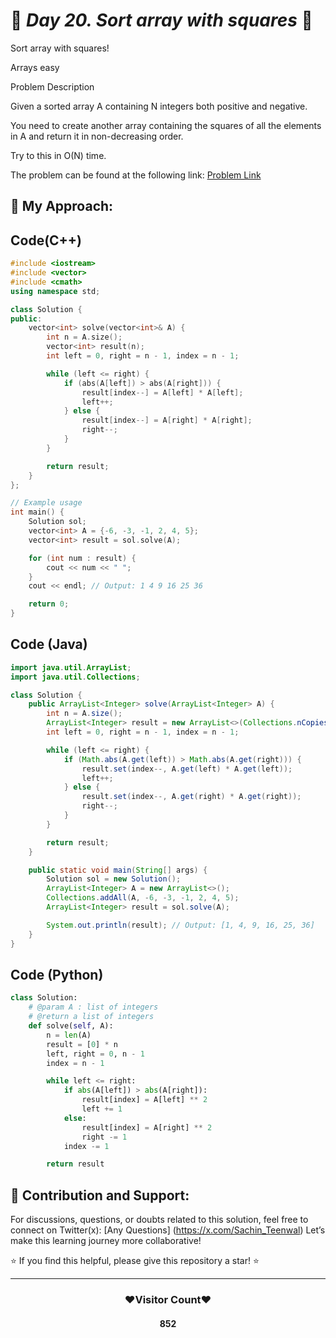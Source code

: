 # 🚀 _Day 20. Sort array with squares_ 🧠
Sort array with squares!

Arrays
easy

Problem Description

Given a sorted array A containing N integers both positive and negative.

You need to create another array containing the squares of all the elements in A and return it in non-decreasing order.

Try to this in O(N) time.

The problem can be found at the following link: [Problem Link](https://www.interviewbit.com/problems/sort-array-with-squares/)

## 🎯 **My Approach:**


## Code(C++)
```cpp
#include <iostream>
#include <vector>
#include <cmath>
using namespace std;

class Solution {
public:
    vector<int> solve(vector<int>& A) {
        int n = A.size();
        vector<int> result(n);
        int left = 0, right = n - 1, index = n - 1;

        while (left <= right) {
            if (abs(A[left]) > abs(A[right])) {
                result[index--] = A[left] * A[left];
                left++;
            } else {
                result[index--] = A[right] * A[right];
                right--;
            }
        }

        return result;
    }
};

// Example usage
int main() {
    Solution sol;
    vector<int> A = {-6, -3, -1, 2, 4, 5};
    vector<int> result = sol.solve(A);

    for (int num : result) {
        cout << num << " ";
    }
    cout << endl; // Output: 1 4 9 16 25 36

    return 0;
}
```

## Code (Java)

```java
import java.util.ArrayList;
import java.util.Collections;

class Solution {
    public ArrayList<Integer> solve(ArrayList<Integer> A) {
        int n = A.size();
        ArrayList<Integer> result = new ArrayList<>(Collections.nCopies(n, 0));
        int left = 0, right = n - 1, index = n - 1;

        while (left <= right) {
            if (Math.abs(A.get(left)) > Math.abs(A.get(right))) {
                result.set(index--, A.get(left) * A.get(left));
                left++;
            } else {
                result.set(index--, A.get(right) * A.get(right));
                right--;
            }
        }

        return result;
    }

    public static void main(String[] args) {
        Solution sol = new Solution();
        ArrayList<Integer> A = new ArrayList<>();
        Collections.addAll(A, -6, -3, -1, 2, 4, 5);
        ArrayList<Integer> result = sol.solve(A);

        System.out.println(result); // Output: [1, 4, 9, 16, 25, 36]
    }
}
```

## Code (Python)

```python
class Solution:
    # @param A : list of integers
    # @return a list of integers
    def solve(self, A):
        n = len(A)
        result = [0] * n
        left, right = 0, n - 1
        index = n - 1

        while left <= right:
            if abs(A[left]) > abs(A[right]):
                result[index] = A[left] ** 2
                left += 1
            else:
                result[index] = A[right] ** 2
                right -= 1
            index -= 1

        return result
```



## 🎯 **Contribution and Support:**

For discussions, questions, or doubts related to this solution, feel free to connect on Twitter(x): [Any Questions] (https://x.com/Sachin_Teenwal) Let’s make this learning journey more collaborative!

⭐ If you find this helpful, please give this repository a star! ⭐

---

<div align="center">
 <h3><b>❤️Visitor Count❤️</b></h3>
   <textalign="center">
   <h4>852</h4>
